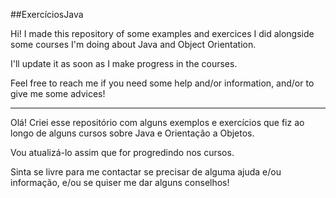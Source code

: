 ##ExercíciosJava

Hi! I made this repository of some examples and exercices I did alongside some courses I'm doing about Java and Object Orientation.

I'll update it as soon as I make progress in the courses.

Feel free to reach me if you need some help and/or information, and/or to give me some advices!

---------------------------------------------------------------------------------------------------------------------------------

Olá! Criei esse repositório com alguns exemplos e exercícios que fiz ao longo de alguns cursos sobre Java e Orientação a Objetos.

Vou atualizá-lo assim que for progredindo nos cursos.

Sinta se livre para me contactar se precisar de alguma ajuda e/ou informação, e/ou se quiser me dar alguns conselhos!
